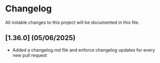 # Changelog

All notable changes to this project will be documented in this file.

## [1.36.0] (05/06/2025)
- Added a changelog.md file and enforce changelog updates for every new pull request